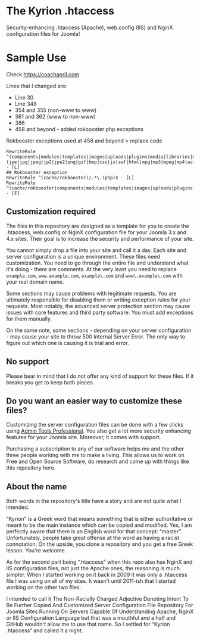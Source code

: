# The Kyrion .htaccess

Security-enhancing .htaccess (Apache), web.config (IIS) and NginX configuration files for Joomla!

# Sample Use

Check https://coachapril.com

Lines that I changed are:

- Line 30
- Line 348
- 354 and 355 (non-www to www)
- 361 and 362 (www to non-www)
- 386
- 458 and beyond - added rokbooster php exceptions

Rokbooster exceptions used at 458 and beyond > replace code

```
RewriteRule ^(components|modules|templates|images|uploads|plugins|media|libraries|media/jui/fonts)/.*\.(jpe|jpg|jpeg|jp2|jpe2|png|gif|bmp|css|js|swf|html|mpg|mp3|mpeg|mp4|avi|wav|ogg|ogv|xls|xlsx|doc|docx|ppt|pptx|zip|rar|pdf|xps|txt|7z|svg|odt|ods|odp|flv|mov|ico|htm|ttf|woff|woff2|eot|JPG|JPEG|PNG|GIF|CSS|JS|TTF|WOFF|WOFF2|EOT|ico|ICO)$ - [L]
## Rokbooster exception
RewriteRule ^(cache/rokbooster)/.*\.(php)$ - [L]
RewriteRule ^(cache/rokbooster|components|modules|templates|images|uploads|plugins|media|libraries|media/jui/fonts)/ - [F]
```

## Customization required

The files in this repository are designed as a template for you to create the .htaccess, web.config or NginX configuration file for your Joomla 3.x and 4.x sites. Their goal is to increase the security and performance of your site.

You cannot simply drop a file into your site and call it a day. Each site and server configuration is a unique environment. These files need customization. You need to go through the entire file and understand what it's doing - there are comments. At the very least you need to replace `example.com`, `www.example.com`, `example\.com` and `www\.example\.com` with your real domain name.

Some sections may cause problems with legitimate requests. You are ultimately responsible for disabling them or writing exception rules for your requests. Most notably, the advanced server protection section may cause issues with core features and third party software. You must add exceptions for them manually.

On the same note, some sections - depending on your server configuration - may cause your site to throw 500 Internal Server Error. The only way to figure out which one is causing it is trial and error.

## No support

Please bear in mind that I do not offer any kind of support for these files. If it breaks you get to keep both pieces.

## Do you want an easier way to customize these files?

Customizing the server configuration files can be done with a few clicks using [Admin Tools Professional](http://www.akeebabackup.com/software/admin-tools.html). You also get a lot more security enhancing features for your Joomla site. Moreover, it comes with support.

Purchasing a subscription to any of our software helps me and the other three people working with me to make a living. This allows us to work on Free and Open Source Software, do research and come up with things like this repository here.

## About the name

Both words in the repository's title have a story and are not quite what I intended.

“Kyrion” is a Greek word that means something that is either authoritative or meant to be the main instance which can be copied and modified. Yes, I am perfectly aware that there is an English word for that concept: “master”. Unfortunately, people take great offense at the word as having a racist connotation. On the upside, you clone a repository and you get a free Greek lesson. You're welcome.

As for the second part being “.htaccess” when this repo also has NginX and IIS configuration files, not just the Apache ones, the reasoning is much simpler. When I started working on it back in 2009 it was only a .htaccess file I was using on all of my sites. It wasn't until 2011-ish that I started working on the other two files.

I intended to call it The Non-Racially Charged Adjective Denoting Intent To Be Further Copied And Customized Server Configuration File Repository For Joomla Sites Running On Servers Capable Of Understanding Apache, NginX or IIS Configuration Language but that was a mouthful and a half and GitHub wouldn't allow me to use that name. So I settled for “Kyrion .htaccess“ and called it a night.